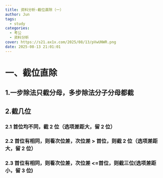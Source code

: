 ```yaml
---
title: 资料分析-截位直除（一）
author: Jun
tags:
  - study
categories:
  - 考公
  - 资料分析
cover: https://s21.ax1x.com/2025/08/13/pVwUNWR.png
date: 2025-08-13 21:01:01
---
```

# 一、截位直除

## 1.一步除法只截分母，多步除法分子分母都截

## 2.截几位

### 2.1 首位均不同，截 2 位（选项差距大，留 2 位）

### 2.2 首位有相同，则看次位差，次位差 > 首位，则截 2 位（选项差距大，留 2 位）

### 2.3 首位有相同，则看次位差，次位差 <=首位，则截三位(选项差距小，留 3 位)
